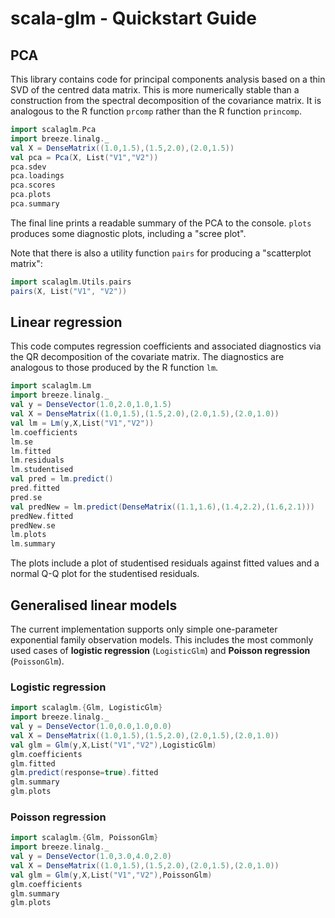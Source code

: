# scala-glm - Quickstart Guide

## PCA

This library contains code for principal components analysis based on a thin SVD of the centred data matrix. This is more numerically stable than a construction from the spectral decomposition of the covariance matrix. It is analogous to the R function `prcomp` rather than the R function `princomp`.
```scala mdoc
import scalaglm.Pca
import breeze.linalg._
val X = DenseMatrix((1.0,1.5),(1.5,2.0),(2.0,1.5))
val pca = Pca(X, List("V1","V2"))
pca.sdev
pca.loadings
pca.scores
pca.plots
pca.summary
```
The final line prints a readable summary of the PCA to the console. `plots` produces some diagnostic plots, including a "scree plot".

Note that there is also a utility function `pairs` for producing a "scatterplot matrix":
```scala mdoc
import scalaglm.Utils.pairs
pairs(X, List("V1", "V2"))
```

## Linear regression

This code computes regression coefficients and associated diagnostics via the QR decomposition of the covariate matrix. The diagnostics are analogous to those produced by the R function `lm`.

```scala
import scalaglm.Lm
import breeze.linalg._
val y = DenseVector(1.0,2.0,1.0,1.5)
val X = DenseMatrix((1.0,1.5),(1.5,2.0),(2.0,1.5),(2.0,1.0))
val lm = Lm(y,X,List("V1","V2"))
lm.coefficients
lm.se
lm.fitted
lm.residuals
lm.studentised
val pred = lm.predict()
pred.fitted
pred.se
val predNew = lm.predict(DenseMatrix((1.1,1.6),(1.4,2.2),(1.6,2.1)))
predNew.fitted
predNew.se
lm.plots
lm.summary
```
The plots include a plot of studentised residuals against fitted values and a normal Q-Q plot for the studentised residuals.

## Generalised linear models

The current implementation supports only simple one-parameter exponential family observation models. This includes the most commonly used cases of **logistic regression** (`LogisticGlm`) and **Poisson regression** (`PoissonGlm`).

### Logistic regression

```scala mdoc:reset
import scalaglm.{Glm, LogisticGlm}
import breeze.linalg._
val y = DenseVector(1.0,0.0,1.0,0.0)
val X = DenseMatrix((1.0,1.5),(1.5,2.0),(2.0,1.5),(2.0,1.0))
val glm = Glm(y,X,List("V1","V2"),LogisticGlm)
glm.coefficients
glm.fitted
glm.predict(response=true).fitted
glm.summary
glm.plots
```

### Poisson regression

```scala mdoc:reset
import scalaglm.{Glm, PoissonGlm}
import breeze.linalg._
val y = DenseVector(1.0,3.0,4.0,2.0)
val X = DenseMatrix((1.0,1.5),(1.5,2.0),(2.0,1.5),(2.0,1.0))
val glm = Glm(y,X,List("V1","V2"),PoissonGlm)
glm.coefficients
glm.summary
glm.plots
```



